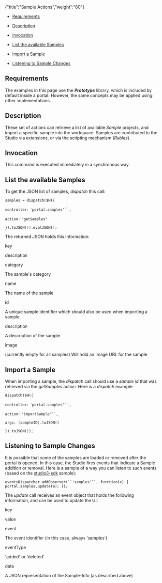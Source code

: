 {"title":"Sample Actions","weight":"80"}

* [Requirements](#Requirements)

* [Description](#Description)

* [Invocation](#Invocation)

* [List the available Samples](#ListtheavailableSamples)

* [Import a Sample](#ImportaSample)

* [Listening to Sample Changes](#ListeningtoSampleChanges)


## Requirements

The examples in this page use the _**Prototype**_ library, which is included by default inside a portal. However, the same concepts may be applied using other implementations.

## Description

These set of actions can retrieve a list of available _Sample_ projects, and import a specific sample into the workspace.
Samples are contributed to the Studio via extensions, or via the scripting mechanism (_Rubles_).

## Invocation

This command is executed immediately in a synchronous way.

## List the available Samples

To get the JSON list of samples, _dispatch_ this call:

`samples = dispatch($H({`

`controller:` `'portal.samples'``,`

`action:` `"getSamples"`

`}).toJSON()).evalJSON();`

The returned JSON holds this information:

key

description

category

The sample's category

name

The name of the sample

id

A unique sample identifier which should also be used when importing a sample

description

A description of the sample

image

(currently empty for all samples) Will hold an image URL for the sample

## Import a Sample

When importing a sample, the _dispatch_ call should use a _sample id_ that was retrieved via the _getSamples_ action.
Here is a _dispatch_ example:

`dispatch($H({`

`controller:` `'portal.samples'``,`

`action:` `"importSample"``,`

`args: [sampleID].toJSON()`

`}).toJSON());`

## Listening to Sample Changes

It is possible that some of the samples are loaded or removed after the portal is opened. In this case, the Studio fires events that indicate a Sample addition or removal.
Here is a sample of a way you can listen to such events (based on the [studio3-sdk](https://github.com/aptana/studio3-sdk) sample):

`eventsDispatcher.addObserver(``'samples'``, function(e) { portal.samples.update(e); });`

The _update_ call receives an event object that holds the following information, and can be used to update the UI:

key

value

event

The event identifier (in this case, always 'samples')

eventType

'added' or 'deleted'

data

A JSON representation of the Sample-Info (as described above)
